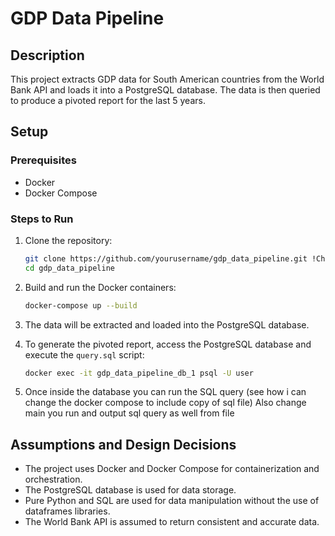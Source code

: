 # GDP Data Pipeline

## Description
This project extracts GDP data for South American countries from the World Bank API and loads it into a PostgreSQL database. The data is then queried to produce a pivoted report for the last 5 years.

## Setup

### Prerequisites
- Docker
- Docker Compose

### Steps to Run

1. Clone the repository:
    ```bash
    git clone https://github.com/yourusername/gdp_data_pipeline.git !Change this!!!
    cd gdp_data_pipeline
    ```

2. Build and run the Docker containers:
    ```bash
    docker-compose up --build
    ```

3. The data will be extracted and loaded into the PostgreSQL database.

4. To generate the pivoted report, access the PostgreSQL database and execute the `query.sql` script:
    ```bash
    docker exec -it gdp_data_pipeline_db_1 psql -U user
    ```
5. Once inside the database you can run the SQL query (see how i can change the docker compose to include copy of sql file)
Also change main you run and output sql query as well from file

## Assumptions and Design Decisions
- The project uses Docker and Docker Compose for containerization and orchestration.
- The PostgreSQL database is used for data storage.
- Pure Python and SQL are used for data manipulation without the use of dataframes libraries.
- The World Bank API is assumed to return consistent and accurate data.
